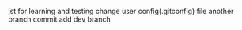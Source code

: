 jst for learning and testing
change user config(.gitconfig) file
another branch commit
add dev branch

